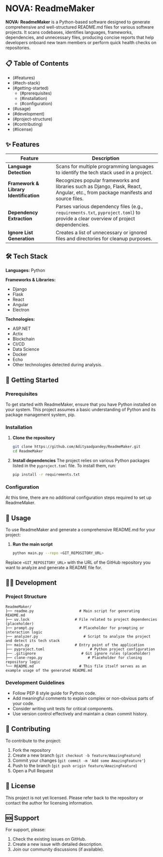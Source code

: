 # NOVA: ReadmeMaker

**NOVA: ReadmeMaker** is a Python-based software designed to generate comprehensive and well-structured README.md files for various software projects. It scans codebases, identifies languages, frameworks, dependencies, and unnecessary files, producing concise reports that help developers onboard new team members or perform quick health checks on repositories.

## 📋 Table of Contents

- (#features)
- (#tech-stack)
- (#getting-started)
  - (#prerequisites)
  - (#installation)
  - (#configuration)
- (#usage)
- (#development)
- (#project-structure)
- (#contributing)
- (#license)

## ✨ Features

| Feature | Description |
|---------|-------------|
| **Language Detection** | Scans for multiple programming languages to identify the tech stack used in a project. |
| **Framework & Library Identification** | Recognizes popular frameworks and libraries such as Django, Flask, React, Angular, etc., from package manifests and source files. |
| **Dependency Extraction** | Parses various dependency files (e.g., `requirements.txt`, `pyproject.toml`) to provide a clear overview of project dependencies. |
| **Ignore List Generation** | Creates a list of unnecessary or ignored files and directories for cleanup purposes. |

## 🛠 Tech Stack

**Languages:** Python

**Frameworks & Libraries:**
- Django
- Flask
- React
- Angular
- Electron

**Technologies:**
- ASP.NET
- Actix
- Blockchain
- CI/CD
- Data Science
- Docker
- Echo
- Other technologies detected during analysis.

## 🚀 Getting Started

### Prerequisites

To get started with ReadmeMaker, ensure that you have Python installed on your system. This project assumes a basic understanding of Python and its package management system, pip.

### Installation

1. **Clone the repository**
   ```bash
   git clone https://github.com/Adityaadpandey/ReadmeMaker.git
   cd ReadmeMaker
   ```

2. **Install dependencies**
   The project relies on various Python packages listed in the `pyproject.toml` file. To install them, run:
   ```bash
   pip install -r requirements.txt
   ```

### Configuration

At this time, there are no additional configuration steps required to set up ReadmeMaker.

## 🎯 Usage

To use ReadmeMaker and generate a comprehensive README.md for your project:

1. **Run the main script**
   ```bash
   python main.py --repo <GIT_REPOSITORY_URL>
   ```

Replace `<GIT_REPOSITORY_URL>` with the URL of the GitHub repository you want to analyze and generate a README file for.

## 👨‍💻 Development

### Project Structure

```
ReadmeMaker/
├── readme.py                     # Main script for generating README.md
├── uv.lock                     # File related to project dependencies (placeholder)
├── prompt.py                     # Placeholder for prompting or interaction logic
├── analyzer.py                     # Script to analyze the project and detect its tech stack
├── main.py                     # Entry point of the application
├── pyproject.toml                     # Python project configuration
├── .gitignore                     # Git ignore rules (placeholder)
├── clone-repo.py                     # Placeholder for cloning repository logic
└── README.md                     # This file itself serves as an example usage of the generated README.md
```

### Development Guidelines

- Follow PEP 8 style guide for Python code.
- Add meaningful comments to explain complex or non-obvious parts of your code.
- Consider writing unit tests for critical components.
- Use version control effectively and maintain a clean commit history.

## 🤝 Contributing

To contribute to the project:

1. Fork the repository
2. Create a new branch (`git checkout -b feature/AmazingFeature`)
3. Commit your changes (`git commit -m 'Add some AmazingFeature'`)
4. Push to the branch (`git push origin feature/AmazingFeature`)
5. Open a Pull Request

## 📄 License

This project is not yet licensed. Please refer back to the repository or contact the author for licensing information.

## 🆘 Support

For support, please:

1. Check the existing issues on GitHub.
2. Create a new issue with detailed description.
3. Join our community discussions (if available).
